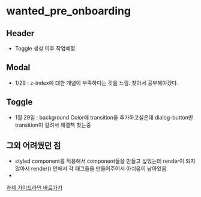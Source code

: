 # wanted_pre_onboarding

## Header
- Toggle 생성 이후 작업예정

## Modal
 - 1/29 : z-index에 대한 개념이 부족하다는 것을 느낌. 찾아서 공부해야겠다.

## Toggle
- 1월 29일 : background Color에 transition을 추가하고싶은데 dialog-button만 transition이 걸려서 해결책 찾는중

## 그외 어려웠던 점
 - styled component를 적용해서 component들을 만들고 싶었는데 render이 되지 않아서 render() 안에서 각 태그들을 만들어주어서 아쉬움이 남아있음
 - 

[과제 가이드라인 바로가기](https://codestates.notion.site/5f83f7a007664f1abcf0cdbcbbbbd521)